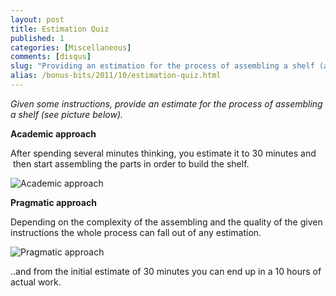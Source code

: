 ```yaml
---
layout: post
title: Estimation Quiz
published: 1
categories: [Miscellaneous]
comments: [disqus]
slug: "Providing an estimation for the process of assembling a shelf (and failing)."
alias: /bonus-bits/2011/10/estimation-quiz.html
---
```

<p><em>Given some instructions, provide an estimate for the process of assembling a shelf (see picture below).</em></p>

**Academic approach**

<p>After <span>spending</span> several minutes thinking, you estimate it to 30 minutes and &#0160;then start assembling the parts in order to build the shelf.<em><strong><br /></strong></em></p>

<p><img src="http://farm9.staticflickr.com/8492/8398554832_23607b3fea_o.png" alt="Academic approach" /></p>

**Pragmatic approach**

<p>Depending on the complexity of the assembling and the quality of the given instructions the whole process can fall out of any estimation.</p>

<p><img src="http://farm9.staticflickr.com/8515/8397466279_8c02b3985f_o.png" alt="Pragmatic approach" /></p>

<p>..and from the initial estimate of 30 minutes you can end up in a 10 hours of actual work.</p>

